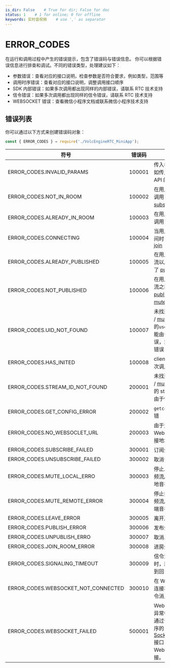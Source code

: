 ```yaml
---
is_dir: False    # True for dir; False for doc
status: 1    # 1 for online; 0 for offline
keywords: 实时音视频    # use ',' as separator
---
```


# ERROR_CODES

在运行和调用过程中产生的错误提示，包含了错误码与错误信息。
你可以根据错误信息进行排查和调试。不同的错误类型，处理建议如下：

* 参数错误：查看对应的接口说明，检查参数是否符合要求，例如类型，范围等
* 调用时序错误：查看对应的接口说明，调整调用接口顺序
* SDK 内部错误：如果多次调用都出现同样的内部错误，请联系 RTC 技术支持
* 信令错误：如果多次调用都出现同样的信令错误，请联系 RTC 技术支持
* WEBSOCKET 错误：查看微信小程序文档或联系微信小程序技术支持


## 错误列表
你可以通过以下方式来创建错误码对象：
```typescript
const { ERROR_CODES } = require('./VolcEngineRTC_MiniApp');
```

| 符号 | 错误码 | 含义 | 
| ------------- | ------ | ----------------------- | 
| ERROR_CODES.INVALID_PARAMS| 100001 | 传入参数错误，例如传入参数不符合 API 的要求  | 
| ERROR_CODES.NOT_IN_ROOM | 100002 | 在用户进入房间前调用了 [publish](78567#publish) 、 [subscribe](78567#subscribe) 等方法  | 
| ERROR_CODES.ALREADY_IN_ROOM| 100003 | 在用户进入房间后调用了 [join](78567#join) 等方法 | 
| ERROR_CODES.CONNECTING | 100004 | 当用户正在进入房间时，再次调用了 [join](78567#join) |
| ERROR_CODES.ALREADY_PUBLISHED | 100005 | 在用户发布音视频流以后，再次调用了 [publish](78567#publish)  | 
| ERROR_CODES.NOT_PUBLISHED | 100006 | 在用户发布音视频流之前调用了 [publish](78567#unpublish)、[muteLocal](78567#mutelocal) 等方法          |
| ERROR_CODES.UID_NOT_FOUND | 100007 | 未找到[subscribe](78567#subscribe) / [muteLocal](78567#mutelocal)传入的`userId`参数，可能由于传入参数有误，或者内部状态错误 |
| ERROR_CODES.HAS_INITED | 100008 | client 初始化后再次调用了 [init](78567#init) |
| ERROR_CODES.STREAM_ID_NOT_FOUND | 200001 | 未找到[subscribe](78567#subscribe) / [muteLocal](78567#mutelocal)对应的 stream，可能由于传入参数有误| 
| ERROR_CODES.GET_CONFIG_ERROR| 200002 | `getconfig` 接口报错 | 
| ERROR_CODES.NO_WEBSOCLET_URL | 200003 | 由于无可用的 WebSocket 长连接地址，进房失败|
| ERROR_CODES.SUBSCRIBE_FAILED| 300001 | 订阅失败|
| ERROR_CODES.UNSUBSCRIBE_FAILED| 300002 | 取消订阅失败|
| ERROR_CODES.MUTE_LOCAL_ERRO| 300003 | 停止发送本地音视频流/启动发送本地音视频流失败 | 
| ERROR_CODES.MUTE_REMOTE_ERROR| 300004 | 停止接收远端音视频流/启动接收远端音视频流失败 | 
| ERROR_CODES.LEAVE_ERROR| 300005 | 离开房间失败  |
| ERROR_CODES.PUBLISH_ERROR| 300006 | 发布失败   |
| ERROR_CODES.UNPUBLISH_ERRO| 300007 | 取消发布失败|
| ERROR_CODES.JOIN_ROOM_ERROR| 300008 | 进房失败| 
| ERROR_CODES.SIGNALING_TIMEOUT| 300009 | 信令消息回复超时，即 3s 内未收到回复 |
| ERROR_CODES.WEBSOCKET_NOT_CONNECTED | 300010 | 在 WebSocket 未连接状态下发送信令消息 |
| ERROR_CODES.WEBSOCKET_FAILED| 500001 | WebSocket 连接异常中断。你可以通过调用微信小程序的 [SocketTask.close](https://developers.weixin.qq.com/miniprogram/dev/api/network/websocket/SocketTask.close.html) 接口关闭 WebSocket 连接。 |
